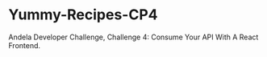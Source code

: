 # Yummy-Recipes-CP4
Andela Developer Challenge, Challenge 4: Consume Your API With A React Frontend.

